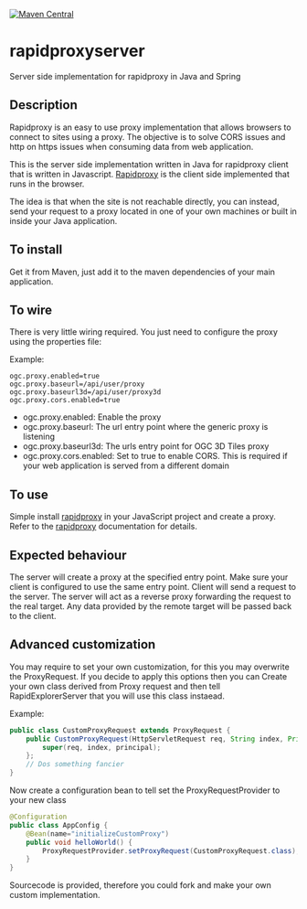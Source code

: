 [![Maven Central](https://maven-badges.herokuapp.com/maven-central/io.github.felipecarrillo100/rapidproxyserver/badge.svg)](https://maven-badges.herokuapp.com/maven-central/io.github.felipecarrillo100/rapidproxyserver)

# rapidproxyserver
Server side implementation for rapidproxy in Java and Spring

## Description
Rapidproxy is an easy to use proxy implementation that allows browsers to connect to sites using a proxy. The objective is to solve CORS issues and http on https issues when consuming data from web application.

This is the server side implementation written in Java for rapidproxy client that is written in Javascript.
[Rapidproxy](https://github.com/felipecarrillo100/rapidproxy) is the client side implemented that runs in the browser.

The idea is that when the site is not reachable directly, you can instead, send your request to a proxy located in one of your own machines or built in inside your Java application.

## To install
Get it from Maven, just add it to the maven dependencies of your main application.

## To wire
There is very little wiring required. You just need to configure the proxy using the properties file:

Example:
```
ogc.proxy.enabled=true
ogc.proxy.baseurl=/api/user/proxy
ogc.proxy.baseurl3d=/api/user/proxy3d
ogc.proxy.cors.enabled=true
```

* ogc.proxy.enabled: Enable the proxy 
* ogc.proxy.baseurl: The url entry point where the generic proxy is listening
* ogc.proxy.baseurl3d: The urls entry point for OGC 3D Tiles proxy
* ogc.proxy.cors.enabled: Set to true to enable CORS.  This is required if your web application is served from a different domain

## To use

Simple install [rapidproxy](https://github.com/felipecarrillo100/rapidproxy) in your JavaScript project and create a proxy.
Refer to the [rapidproxy](https://github.com/felipecarrillo100/rapidproxy) documentation for details.

## Expected behaviour
The server will create a proxy at the specified entry point. Make sure your client is configured to use the same entry point.
Client will send a request to the server.  The server will act as a reverse proxy forwarding the request to the real target. Any data provided by the remote target will be passed back to the client.


## Advanced customization
You may require to set your own customization, for this you may overwrite the ProxyRequest. If you decide to apply this options then you can
Create your own class derived from Proxy request and then tell RapidExplorerServer that you will use this class instaead.

Example:
```Java
public class CustomProxyRequest extends ProxyRequest {
    public CustomProxyRequest(HttpServletRequest req, String index, Principal principal) {
        super(req, index, principal);
    };
    // Dos something fancier
}
```

Now create a configuration bean to tell set the ProxyRequestProvider to your new class
```Java
@Configuration
public class AppConfig {
    @Bean(name="initializeCustomProxy")
    public void helloWorld() {
        ProxyRequestProvider.setProxyRequest(CustomProxyRequest.class);
    }
}
```

Sourcecode is provided, therefore you could fork and make your own custom implementation.
